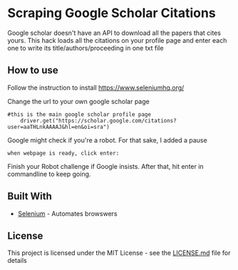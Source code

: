 # Scraping Google Scholar Citations

Google scholar doesn't have an API to download all the papers that cites yours. This hack loads all the citations on your profile page and enter each one to write its title/authors/proceeding in one txt file

## How to use 

Follow the instruction to install https://www.seleniumhq.org/

Change the url to your own google scholar page

```
#this is the main google scholar profile page
	driver.get("https://scholar.google.com/citations?user=aaTHLnkAAAAJ&hl=en&oi=sra")
```

Google might check if you're a robot. For that sake, I added a pause

```
when webpage is ready, click enter: 
```

Finish your Robot challenge if Google insists. After that, hit enter in commandline to keep going. 


## Built With

* [Selenium](https://www.seleniumhq.org/) - Automates browswers

## License

This project is licensed under the MIT License - see the [LICENSE.md](LICENSE.md) file for details


